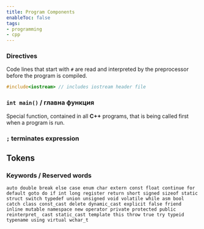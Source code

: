 ```yaml
---
title: Program Components
enableToc: false
tags:
- programming
- cpp
---
```

### Directives 
Code lines that start with `#` are read and interpreted by the preprocessor before the program is compiled.

```cpp
#include<iostream> // includes iostream header file
```

### `int main()` / главна функция

Special function, contained in all **C++** programs, that is being called first when a program is run.

### `;` terminates expression

## Tokens

### Keywords / Reserved words

```
auto double break else case enum char extern const float continue for default goto do if int long register return short signed sizeof static struct switch typedef union unsigned void volatile while asm bool catch class const_cast delete dynamic_cast explicit false friend inline mutable namespace new operator private protected public reinterpret_ cast static_cast template this throw true try typeid typename using virtual wchar_t
```